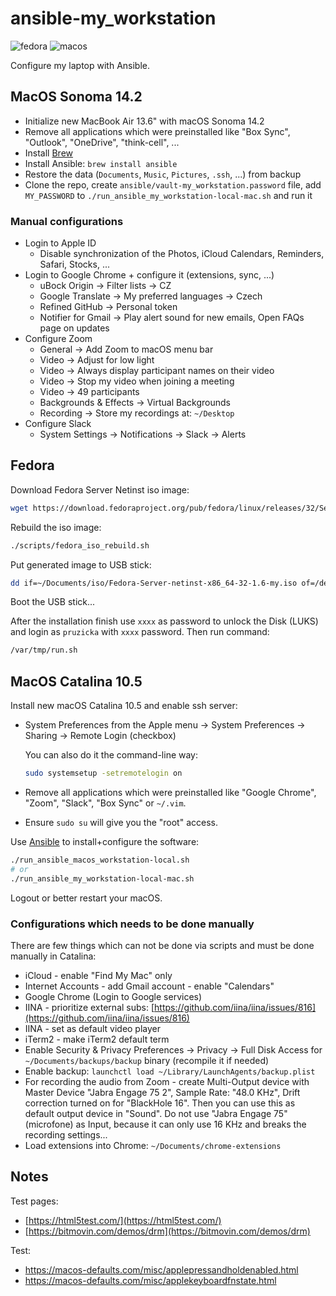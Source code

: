 # ansible-my_workstation

![fedora](https://github.com/ruzickap/ansible-my_workstation/workflows/fedora/badge.svg)
![macos](https://github.com/ruzickap/ansible-my_workstation/workflows/macos/badge.svg)

Configure my laptop with Ansible.

## MacOS Sonoma 14.2

* Initialize new MacBook Air 13.6" with macOS Sonoma 14.2
* Remove all applications which were preinstalled like "Box Sync", "Outlook",
  "OneDrive", "think-cell", ...
* Install [Brew](https://brew.sh/)
* Install Ansible: `brew install ansible`
* Restore the data (`Documents`, `Music`, `Pictures`, `.ssh`, ...) from backup
* Clone the repo, create `ansible/vault-my_workstation.password` file, add
  `MY_PASSWORD` to `./run_ansible_my_workstation-local-mac.sh` and run it

### Manual configurations

* Login to Apple ID
  * Disable synchronization of the Photos, iCloud Calendars, Reminders, Safari,
    Stocks, ...
* Login to Google Chrome + configure it (extensions, sync, ...)
  * uBock Origin -> Filter lists -> CZ
  * Google Translate -> My preferred languages -> Czech
  * Refined GitHub -> Personal token
  * Notifier for Gmail -> Play alert sound for new emails, Open FAQs page on
    updates
* Configure Zoom
  * General -> Add Zoom to macOS menu bar
  * Video -> Adjust for low light
  * Video -> Always display participant names on their video
  * Video -> Stop my video when joining a meeting
  * Video -> 49 participants
  * Backgrounds & Effects -> Virtual Backgrounds
  * Recording -> Store my recordings at: `~/Desktop`
* Configure Slack
  * System Settings -> Notifications -> Slack -> Alerts

## Fedora

Download Fedora Server Netinst iso image:

```bash
wget https://download.fedoraproject.org/pub/fedora/linux/releases/32/Server/x86_64/iso/Fedora-Server-netinst-x86_64-32-1.6.iso -O ~/Documents/iso/
```

Rebuild the iso image:

```bash
./scripts/fedora_iso_rebuild.sh
```

Put generated image to USB stick:

```bash
dd if=~/Documents/iso/Fedora-Server-netinst-x86_64-32-1.6-my.iso of=/dev/sdb bs=8M
```

Boot the USB stick...

After the installation finish use `xxxx` as password to unlock the Disk (LUKS)
and login as `pruzicka` with `xxxx` password. Then run command:

```bash
/var/tmp/run.sh
```

## MacOS Catalina 10.5

Install new macOS Catalina 10.5 and enable ssh server:

* System Preferences from the Apple menu -> System Preferences -> Sharing
  -> Remote Login (checkbox)

  You can also do it the command-line way:

  ```bash
  sudo systemsetup -setremotelogin on
  ```

* Remove all applications which were preinstalled like "Google Chrome", "Zoom",
  "Slack", "Box Sync" or `~/.vim`.

* Ensure `sudo su` will give you the "root" access.

Use [Ansible](https://www.ansible.com/) to install+configure the software:

```bash
./run_ansible_macos_workstation-local.sh
# or
./run_ansible_my_workstation-local-mac.sh
```

Logout or better restart your macOS.

### Configurations which needs to be done manually

There are few things which can not be done via scripts and must be done
manually in Catalina:

* iCloud - enable "Find My Mac" only
* Internet Accounts - add Gmail account - enable "Calendars"
* Google Chrome (Login to Google services)
* IINA - prioritize external subs: [https://github.com/iina/iina/issues/816](https://github.com/iina/iina/issues/816)
* IINA - set as default video player
* iTerm2 - make iTerm2 default term
* Enable Security & Privacy Preferences -> Privacy -> Full Disk Access for
  `~/Documents/backups/backup` binary (recompile it if needed)
* Enable backup: `launchctl load ~/Library/LaunchAgents/backup.plist`
* For recording the audio from Zoom - create Multi-Output device with Master
  Device "Jabra Engage 75 2", Sample Rate: "48.0 KHz", Drift correction turned
  on for "BlackHole 16". Then you can use this as default output device in
  "Sound".
  Do not use "Jabra Engage 75" (microfone) as Input, because it can only use
  16 KHz and breaks the recording settings...
* Load extensions into Chrome: `~/Documents/chrome-extensions`

## Notes

Test pages:

* [https://html5test.com/](https://html5test.com/)
* [https://bitmovin.com/demos/drm](https://bitmovin.com/demos/drm)

Test:

* <https://macos-defaults.com/misc/applepressandholdenabled.html>
* <https://macos-defaults.com/misc/applekeyboardfnstate.html>
